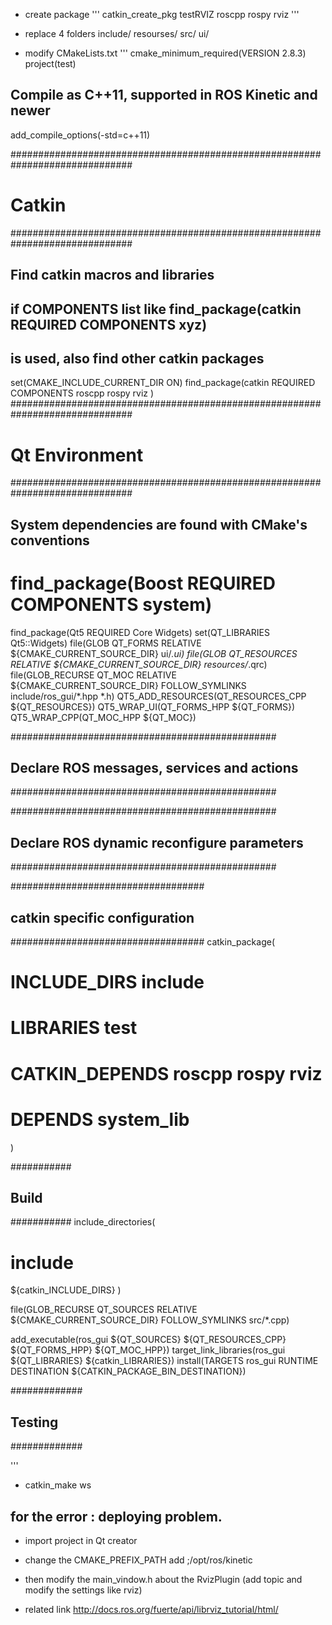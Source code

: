 * create package
'''
catkin_create_pkg testRVIZ roscpp rospy rviz
'''

* replace 4 folders
include/ resourses/ src/ ui/

* modify CMakeLists.txt
'''
cmake_minimum_required(VERSION 2.8.3)
project(test)

## Compile as C++11, supported in ROS Kinetic and newer
add_compile_options(-std=c++11)

##############################################################################
# Catkin
##############################################################################
## Find catkin macros and libraries
## if COMPONENTS list like find_package(catkin REQUIRED COMPONENTS xyz)
## is used, also find other catkin packages
set(CMAKE_INCLUDE_CURRENT_DIR ON)
find_package(catkin REQUIRED COMPONENTS
  roscpp
  rospy
  rviz
)
##############################################################################
# Qt Environment
##############################################################################

## System dependencies are found with CMake's conventions
# find_package(Boost REQUIRED COMPONENTS system)
find_package(Qt5 REQUIRED Core Widgets)
set(QT_LIBRARIES Qt5::Widgets)
file(GLOB QT_FORMS RELATIVE ${CMAKE_CURRENT_SOURCE_DIR} ui/*.ui)
file(GLOB QT_RESOURCES RELATIVE ${CMAKE_CURRENT_SOURCE_DIR} resources/*.qrc)
file(GLOB_RECURSE QT_MOC RELATIVE ${CMAKE_CURRENT_SOURCE_DIR} FOLLOW_SYMLINKS include/ros_gui/*.hpp *.h)
QT5_ADD_RESOURCES(QT_RESOURCES_CPP ${QT_RESOURCES})
QT5_WRAP_UI(QT_FORMS_HPP ${QT_FORMS})
QT5_WRAP_CPP(QT_MOC_HPP ${QT_MOC})


################################################
## Declare ROS messages, services and actions ##
################################################


################################################
## Declare ROS dynamic reconfigure parameters ##
################################################

###################################
## catkin specific configuration ##
###################################
catkin_package(
#  INCLUDE_DIRS include
#  LIBRARIES test
#  CATKIN_DEPENDS roscpp rospy rviz
#  DEPENDS system_lib
)

###########
## Build ##
###########
include_directories(
# include
  ${catkin_INCLUDE_DIRS}
)


file(GLOB_RECURSE QT_SOURCES RELATIVE ${CMAKE_CURRENT_SOURCE_DIR} FOLLOW_SYMLINKS src/*.cpp)

add_executable(ros_gui ${QT_SOURCES} ${QT_RESOURCES_CPP} ${QT_FORMS_HPP} ${QT_MOC_HPP})
target_link_libraries(ros_gui ${QT_LIBRARIES} ${catkin_LIBRARIES})
install(TARGETS ros_gui RUNTIME DESTINATION ${CATKIN_PACKAGE_BIN_DESTINATION})

#############
## Testing ##
#############

'''

* catkin_make ws
## for the error : deploying  problem.

* import project in Qt creator

* change the CMAKE_PREFIX_PATH add ;/opt/ros/kinetic

* then modify the main_vindow.h about the RvizPlugin (add topic and modify the settings like rviz)

* related link
http://docs.ros.org/fuerte/api/librviz_tutorial/html/ 




